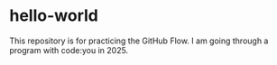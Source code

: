 # hello-world
This repository is for practicing the GitHub Flow.
I am going through a program with code:you in 2025.
